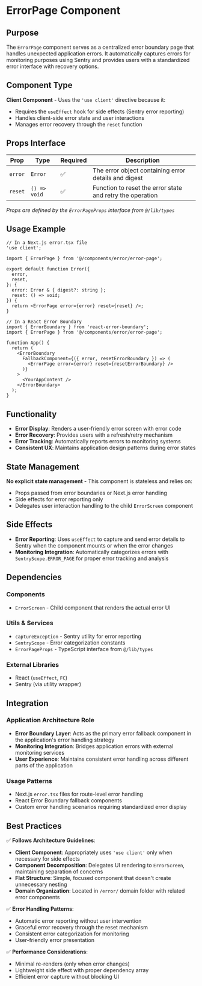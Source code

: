 # ErrorPage Component

## Purpose

The `ErrorPage` component serves as a centralized error boundary page that handles unexpected application errors. It automatically captures errors for monitoring purposes using Sentry and provides users with a standardized error interface with recovery options.

## Component Type

**Client Component** - Uses the `'use client'` directive because it:
- Requires the `useEffect` hook for side effects (Sentry error reporting)
- Handles client-side error state and user interactions
- Manages error recovery through the `reset` function

## Props Interface

| Prop | Type | Required | Description |
|------|------|----------|-------------|
| `error` | `Error` | ✅ | The error object containing error details and digest |
| `reset` | `() => void` | ✅ | Function to reset the error state and retry the operation |

*Props are defined by the `ErrorPageProps` interface from `@/lib/types`*

## Usage Example

```tsx
// In a Next.js error.tsx file
'use client';

import { ErrorPage } from '@/components/error/error-page';

export default function Error({
  error,
  reset,
}: {
  error: Error & { digest?: string };
  reset: () => void;
}) {
  return <ErrorPage error={error} reset={reset} />;
}
```

```tsx
// In a React Error Boundary
import { ErrorBoundary } from 'react-error-boundary';
import { ErrorPage } from '@/components/error/error-page';

function App() {
  return (
    <ErrorBoundary
      FallbackComponent={({ error, resetErrorBoundary }) => (
        <ErrorPage error={error} reset={resetErrorBoundary} />
      )}
    >
      <YourAppContent />
    </ErrorBoundary>
  );
}
```

## Functionality

- **Error Display**: Renders a user-friendly error screen with error code
- **Error Recovery**: Provides users with a refresh/retry mechanism
- **Error Tracking**: Automatically reports errors to monitoring systems
- **Consistent UX**: Maintains application design patterns during error states

## State Management

**No explicit state management** - This component is stateless and relies on:
- Props passed from error boundaries or Next.js error handling
- Side effects for error reporting only
- Delegates user interaction handling to the child `ErrorScreen` component

## Side Effects

- **Error Reporting**: Uses `useEffect` to capture and send error details to Sentry when the component mounts or when the error changes
- **Monitoring Integration**: Automatically categorizes errors with `SentryScope.ERROR_PAGE` for proper error tracking and analysis

## Dependencies

### Components
- `ErrorScreen` - Child component that renders the actual error UI

### Utils & Services
- `captureException` - Sentry utility for error reporting
- `SentryScope` - Error categorization constants
- `ErrorPageProps` - TypeScript interface from `@/lib/types`

### External Libraries
- React (`useEffect`, `FC`)
- Sentry (via utility wrapper)

## Integration

### Application Architecture Role
- **Error Boundary Layer**: Acts as the primary error fallback component in the application's error handling strategy
- **Monitoring Integration**: Bridges application errors with external monitoring services
- **User Experience**: Maintains consistent error handling across different parts of the application

### Usage Patterns
- Next.js `error.tsx` files for route-level error handling
- React Error Boundary fallback components
- Custom error handling scenarios requiring standardized error display

## Best Practices

✅ **Follows Architecture Guidelines**:
- **Client Component**: Appropriately uses `'use client'` only when necessary for side effects
- **Component Decomposition**: Delegates UI rendering to `ErrorScreen`, maintaining separation of concerns
- **Flat Structure**: Simple, focused component that doesn't create unnecessary nesting
- **Domain Organization**: Located in `/error/` domain folder with related error components

✅ **Error Handling Patterns**:
- Automatic error reporting without user intervention
- Graceful error recovery through the reset mechanism
- Consistent error categorization for monitoring
- User-friendly error presentation

✅ **Performance Considerations**:
- Minimal re-renders (only when error changes)
- Lightweight side effect with proper dependency array
- Efficient error capture without blocking UI